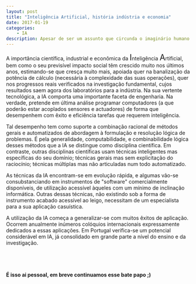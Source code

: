 ```yaml
---
layout: post
title: "Inteligência Artificial, história indústria e economia"
date: 2017-01-19
categories:
    - IA
description: Apesar de ser um assunto que circunda o imaginário humano no último século, Inteligência Artificial ainda é um assunto pouco explorado em toda a suas facetas. Veremos aqui um pouco de como a IA teve sua parcela na prosperidade científica e econômica que vivemos nos dias atuais.
---
```


A importância científica, industrial e econômica da <span style="font-size: 1.6em;">I</span>nteligência <span style="font-size: 1.6em;">A</span>rtificial, bem como o seu previsível impacto social têm crescido muito nos últimos anos, estimando-se que cresça muito mais, apoiada quer na banalização da potência de cálculo (necessária à complexidade das suas operações), quer nos progressos reais verificados na investigação fundamental, cujos resultados saem agora dos laboratórios para a indústria. Na sua vertente tecnológica, a IA comporta uma importante faceta de engenharia. Na verdade, pretende em última análise programar computadores (a que poderão estar acoplados sensores e actuadores) de forma que desempenhem com êxito e eficiência tarefas que requerem inteligência.

Tal desempenho tem como suporte a combinação racional de métodos gerais e automatizados de abordagem à formulação e resolução lógica de problemas. É pela generalidade, computabilidade, e combinabilidade lógica desses métodos que a IA se distingue como disciplina científica. Em contraste, outras disciplinas científicas usam técnicas inteligentes mas específicas do seu domínio; técnicas gerais mas sem explicitação do raciocínio; técnicas múltiplas mas não articuladas num todo automatizado.

As técnicas da IA encontram-se em evolução rápida, e algumas vão-se consubstanciando em instrumentos de "software" comercialmente disponíveis, de utilização acessível àqueles com um mínimo de inclinação informática. Outras dessas técnicas, não existindo sob a forma de instrumento acabado acessível ao leigo, necessitam de um especialista para a sua aplicação casuística.

A utilização da IA começa a generalizar-se com muitos êxitos de aplicação. Ocorrem anualmente inúmeros colóquios internacionais expressamente dedicados a essas aplicações. Em Portugal verifica-se um potencial considerável em IA, já consolidado em grande parte a nível do ensino e da investigação.

<div style="margin-bottom: 5em;"></div>

#### É isso ai pessoal, em breve continuamos esse bate papo ;)
